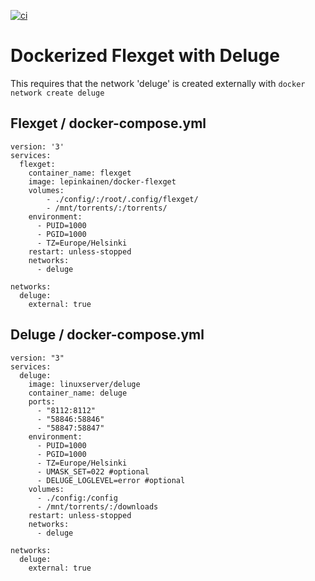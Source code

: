[![ci](https://github.com/lepinkainen/docker-flexget/actions/workflows/build.yml/badge.svg?branch=master)](https://github.com/lepinkainen/docker-flexget/actions/workflows/build.yml)

# Dockerized Flexget with Deluge

This requires that the network 'deluge' is created externally with `docker network create deluge`

## Flexget / docker-compose.yml

```
version: '3'
services:
  flexget:
    container_name: flexget
    image: lepinkainen/docker-flexget
    volumes:
        - ./config/:/root/.config/flexget/
        - /mnt/torrents/:/torrents/
    environment:
      - PUID=1000
      - PGID=1000
      - TZ=Europe/Helsinki
    restart: unless-stopped
    networks:
      - deluge

networks:
  deluge:
    external: true
```

## Deluge / docker-compose.yml

```
version: "3"
services:
  deluge:
    image: linuxserver/deluge
    container_name: deluge
    ports:
      - "8112:8112"
      - "58846:58846"
      - "58847:58847"
    environment:
      - PUID=1000
      - PGID=1000
      - TZ=Europe/Helsinki
      - UMASK_SET=022 #optional
      - DELUGE_LOGLEVEL=error #optional
    volumes:
      - ./config:/config
      - /mnt/torrents/:/downloads
    restart: unless-stopped
    networks:
      - deluge

networks:
  deluge:
    external: true
```
